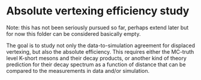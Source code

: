 # Absolute vertexing efficiency study

Note: this has not been seriously pursued so far,
perhaps extend later but for now this folder can be considered basically empty.

The goal is to study not only the data-to-simulation agreement for displaced vertexing,
but also the absolute efficiency.
This requires either the MC-truth level K-short mesons and their decay products,
or another kind of theory prediction for their decay spectrum as a function of distance
that can be compared to the measurements in data and/or simulation.
